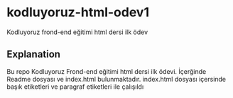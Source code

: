 # kodluyoruz-html-odev1
Kodluyoruz frond-end eğitimi html dersi ilk ödev
## Explanation
Bu repo Kodluyoruz Frond-end eğitimi html dersi ilk ödevi. İçerğinde Readme dosyası ve index.html bulunmaktadır. index.html dosyası içersinde başık etiketleri ve paragraf etiketleri ile çalışıldı
